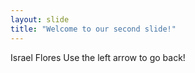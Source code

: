 ```yaml
---
layout: slide
title: "Welcome to our second slide!"
---
```

Israel Flores
Use the left arrow to go back!
